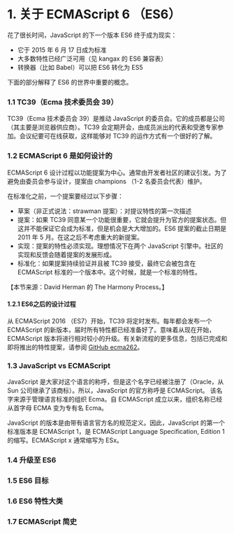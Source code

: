 # 1. 关于 ECMAScript 6 （ES6）

花了很长时间，JavaScript 的下一个版本 ES6 终于成为现实：

* 它于 2015 年 6 月 17 日成为标准
* 大多数特性已经广泛可用（见 kangax 的 ES6 兼容表）
* 转换器（比如 Babel）可以把 ES6 转化为 ES5

下面的部分解释了 ES6 的世界中重要的概念。

### 1.1 TC39（Ecma 技术委员会 39）

TC39（Ecma 技术委员会 39）是推动 JavaScript 的委员会。它的成员都是公司（其主要是浏览器供应商）。TC39 会定期开会，由成员派出的代表和受邀专家参加。会议纪要可在线获取，这样能够对 TC39 的运作方式有一个很好的了解。

### 1.2 ECMAScript 6 是如何设计的

ECMAScript 6 设计过程以功能提案为中心。通常由开发者社区的建议引发。为了避免由委员会参与设计，提案由 champions （1-2 名委员会代表）维护。

在标准化之前，一个提案要经过以下步骤：

* 草案（非正式说法：strawman 提案）：对提议特性的第一次描述
* 提案：如果 TC39 同意某一个功能很重要，它就会提升为官方的提案状态。但这并不能保证它会成为标准，但是机会是大大增加的。ES6 提案的截止日期是 2011 年 5 月。在这之后不考虑重大的新提案。
* 实现：提案的特性必须实现。理想情况下在两个 JavaScript 引擎中。社区的实现和反馈会随着提案的发展形成。
* 标准化：如果提案持续验证并且被 TC39 接受，最终它会被包含在 ECMAScript 标准的一个版本中。这个时候，就是一个标准的特性。

【本节来源：David Herman 的 The Harmony Process。】

#### 1.2.1 ES6之后的设计过程

从 ECMAScript 2016 （ES7）开始，TC39 将定时发布。每年都会发布一个 ECMAScript 的新版本，届时所有特性都已经准备好了。意味着从现在开始，ECMAScript 版本将进行相对较小的升级。有关新流程的更多信息，包括已完成和即将推出的特性提案，请参阅 [GitHub ecma262](https://github.com/tc39/ecma262)。

### 1.3 JavaScript vs ECMAScript

JavaScript 是大家对这个语言的称呼，但是这个名字已经被注册了（Oracle，从 Sun 公司继承了该商标）。所以，JavaScript 的官方称呼是 ECMAScript。 该名字来源于管理语言标准的组织 Ecma。自 ECMAScript 成立以来，组织名称已经从首字母 ECMA 变为专有名 Ecma。

JavaScript 的版本是由带有语言官方名的规范定义。因此，JavaScript 的第一个标准版本是 ECMAScript 1，是 ECMAScript Language Specification, Edition 1 的缩写。ECMAScript x 通常缩写为 ESx。&#x20;

### 1.4 升级至 ES6

### 1.5 ES6 目标

### 1.6 ES6 特性大类

### 1.7 ECMAScript 简史

